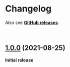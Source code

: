 # Changelog

Also see **[GitHub releases](https://github.com/dominique-mueller/vscode-theme-deep-ocean/releases)**.

<br>

## [1.0.0](https://github.com/dominique-mueller/vscode-theme-deep-ocean/releases/tag/1.0.0) (2021-08-25)

**Initial release**
